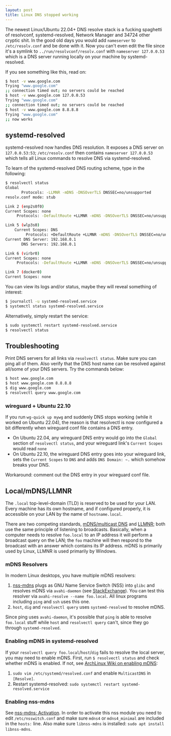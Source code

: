 ```yaml
---
layout: post
title: Linux DNS stopped working
---
```


The newest Linux/Ubuntu 22.04+ DNS resolve stack is a fucking spaghetti of resolvconf, systemd-resolved, Network Manager
and 34724 other cryptic shit. In the good old days you would add `nameserver` to `/etc/resolv.conf` and be
done with it. Now you can't even edit the file since it's a symlink to `../run/resolvconf/resolv.conf` with `nameserver 127.0.0.53`
which is a DNS server running locally on your machine by systemd-resolved.

If you see something like this, read on:

```bash
$ host -v www.google.com
Trying "www.google.com"
;; connection timed out; no servers could be reached
$ host -v www.google.com 127.0.0.53
Trying "www.google.com"
;; connection timed out; no servers could be reached
$ host -v www.google.com 8.8.8.8
Trying "www.google.com"
;; now works
```

## systemd-resolved

systemd-resolved now handles DNS resolution. It exposes a DNS server on `127.0.0.53:53`; `/etc/resolv.conf` then
contains `nameserver 127.0.0.53` which tells all Linux commands to resolve DNS via systemd-resolved.

To learn of the systemd-resolved DNS routing scheme, type in the following:

```bash
$ resolvectl status
Global
       Protocols: -LLMNR -mDNS -DNSOverTLS DNSSEC=no/unsupported
resolv.conf mode: stub

Link 2 (enp2s0f0)
Current Scopes: none
     Protocols: -DefaultRoute +LLMNR -mDNS -DNSOverTLS DNSSEC=no/unsupported

Link 5 (wlp3s0)
    Current Scopes: DNS
         Protocols: +DefaultRoute +LLMNR -mDNS -DNSOverTLS DNSSEC=no/unsupported
Current DNS Server: 192.168.0.1
       DNS Servers: 192.168.0.1

Link 6 (virbr0)
Current Scopes: none
     Protocols: -DefaultRoute +LLMNR -mDNS -DNSOverTLS DNSSEC=no/unsupported

Link 7 (docker0)
Current Scopes: none
```

You can view its logs and/or status, maybe they will reveal something of interest:

```bash
$ journalctl -u systemd-resolved.service
$ systemctl status systemd-resolved.service
```

Alternatively, simply restart the service:
```bash
$ sudo systemctl restart systemd-resolved.service
$ resolvectl status
```

## Troubleshooting

Print DNS servers for all links via `resolvectl status`. Make sure you can ping
all of them. Also verify that the DNS host name can be resolved against all/some of your DNS servers. Try the commands below:

```bash
$ host www.google.com
$ host www.google.com 8.8.8.8
$ dig www.google.com
$ resolvectl query www.google.com
```

### wireguard + Ubuntu 22.10

If you run `wg-quick up mywg` and suddenly DNS stops working (while it worked on Ubuntu 22.04),
the reason is that resolvectl is now configured a bit differently when wireguard conf file contains a DNS entry.

* On Ubuntu 22.04, any wireguard DNS entry would go into the `Global` section of `resolvectl status`, and
  your wireguard link's `Current Scopes` would read `none`
* On Ubuntu 22.10, the wireguard DNS entry goes into your wireguard link, sets the `Current Scopes` to `DNS` and adds `DNS Domain: ~.`
  which somehow breaks your DNS.

Workaround: comment out the DNS entry in your wireguard conf file.

## Local/mDNS/LLMNR

The `.local` top-level-domain (TLD) is reserved to be used for your LAN. Every machine
has its own hostname, and if configured properly, it is accessible on your LAN by
the name of `hostname.local`.

There are two competing standards, [mDNS/multicast DNS](https://en.wikipedia.org/wiki/Multicast_DNS)
and [LLMNR](https://en.wikipedia.org/wiki/Link-Local_Multicast_Name_Resolution); both use the same principle
of listening to broadcasts. Basically, when a computer needs to resolve `foo.local` to an IP address
it will perform a broadcast query on the LAN; the `foo` machine will then respond to the broadcast
with an answer which contains its IP address. mDNS is primarily used by Linux, LLMNR is used primarily by Windows.

### mDNS Resolvers

In modern Linux desktops, you have multiple mDNS resolvers:

1. [nss-mdns](https://github.com/avahi/nss-mdns) plugs as GNU Name Service Switch (NSS) into `glibc`
   and resolves mDNS via `avahi-daemon` (see [StackExchange](https://superuser.com/questions/1453910/linux-command-to-get-mdns-service-discovery-and-to-get-its-ip-address)).
   You can test this resolver via `avahi-resolve --name foo.local`. All linux programs including `ping` and `ssh` uses this one.
2. `host`, `dig` and `resolvectl query` uses `systemd-resolved` to resolve mDNS.

Since ping uses `avahi-daemon`, it's possible that `ping` is able to resolve `foo.local` stuff while `host` and `resolvectl query` can't,
since they go through `systemd-resolved`.

### Enabling mDNS in systemd-resolved

If your `resolvectl query foo.local`/`host`/`dig` fails to resolve the local server, you may need to enable mDNS. First, run
`$ resolvectl status` and check whether mDNS is enabled. If not, see [ArchLinux Wiki on enabling mDNS](https://wiki.archlinux.org/title/Systemd-resolved#mDNS):

1. `sudo vim /etc/systemd/resolved.conf` and enable `MulticastDNS` in `[Resolve]`.
2. Restart systemd-resolved: `sudo systemctl restart systemd-resolved.service`

### Enabling nss-mdns

See [nss-mdns: Activation](https://github.com/avahi/nss-mdns?tab=readme-ov-file#activation). In order to activate
this nss module you need to edit `/etc/nsswitch.conf` and make sure `mdns4` or `mdns4_minimal` are
included in the `hosts:` line. Also make sure `libnss-mdns` is installed: `sudo apt install libnss-mdns`.
